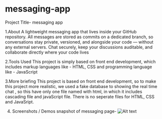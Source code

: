 # messaging-app
Project Title-
messaging app 

1.About
A lightweight messaging app that lives inside your GitHub repository.
All messages are stored as commits on a dedicated branch, so conversations stay private, versioned, and alongside your code — without any external servers.
Chat securely, keep your discussions auditable, and collaborate directly where your code lives

2.Tools Used
This project is simply based on front end development,  which includes  markup languages like - HTML, CSS
and programming language like - JavaScript

3.More briefing
 This project is based on front end development, so to make this project more realistic, we used a fake database
 to showing  the real time chat , so this have only one file named with html,
 in which it includes cascading file and javaScript file.
 There is no seperate files for  HTML, CSS and JavaSript.

4. Screenshots / Demos
  snapshot of messaging page- ![Alt text]() 
